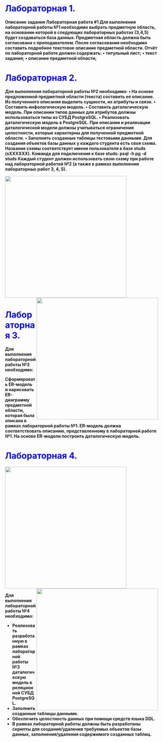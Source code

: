# <strong> <span style="color:blue"> Лабораторная 1.



Описание задания
Лабораторная работа #1
Для выполнения лабораторной работы №1 необходимо выбрать предметную область, на основании которой в следующих лабораторных работах (3,4,5) будет создаваться база данных. Предметная область должна быть согласована с преподавателем.
После согласования необходимо составить подробное текстовое описание предметной области.
Отчёт по лабораторной работе должен содержать:
•	титульный лист;
•	текст задания;
•	описание предметной области;

# <strong> <span style="color:blue"> Лабораторная 2.

Для выполнения лабораторной работы №2 необходимо:
•	На основе предложенной предметной области (текста) составить ее описание. Из полученного описания выделить сущности, их атрибуты и связи.
•	Составить инфологическую модель.
•	Составить даталогическую модель. При описании типов данных для атрибутов должны использоваться типы из СУБД PostgreSQL.
•	Реализовать даталогическую модель в PostgreSQL. При описании и реализации даталогической модели должны учитываться ограничения целостности, которые характерны для полученной предметной области.
•	Заполнить созданные таблицы тестовыми данными.
Для создания объектов базы данных у каждого студента есть своя схема. Название схемы соответствует имени пользователя в базе studs (sXXXXXX). Команда для подключения к базе studs:
psql -h pg -d studs
Каждый студент должен использовать свою схему при работе над лабораторной работой №2 (а также в рамках выполнения лабораторных работ 3, 4, 5).


<img src="https://github.com/nekruz03/ITMO/blob/main/3-%D0%91%D0%B4/lab2_1.png" width="400" height="400">


<img src="https://github.com/nekruz03/ITMO/blob/main/3-%D0%91%D0%B4/lab2_2.png" width="400" height="400" align = right>


# <strong> <span style="color:blue"> Лабораторная 3.
Для выполнения лабораторной работы №3 необходимо:

Сформировать ER-модель и нарисовать ER-диаграмму предметной области, которая была описана в рамках лабораторной работы №1. ER-модель должна соответствовать описанию, представленному в лабораторной работе №1.
На основе ER-модели построить даталогическую модель.


# <strong> <span style="color:blue"> Лабораторная 4.

<img src="https://github.com/nekruz03/ITMO/blob/main/3-%D0%91%D0%B4/lab3_1.png" width="400" height="400">


<img src="https://github.com/nekruz03/ITMO/blob/main/3-%D0%91%D0%B4/lab3_2.png" width="400" height="400" align = right>


Для выполнения лабораторной работы №4 необходимо:

- Реализовать разработанную в рамках лабораторной работы №3 даталогическую модель в реляционной СУБД PostgreSQL.
- Заполнить созданные таблицы данными.
- Обеспечить целостность данных при помощи средств языка DDL.
- В рамках лабораторной работы должны быть разработаны скрипты для создания/удаления требуемых объектов базы данных, заполнения/удаления содержимого созданных таблиц.
